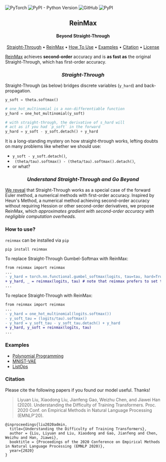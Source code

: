 ![PyTorch](https://img.shields.io/badge/PyTorch-%23EE4C2C.svg?style=flat&logo=PyTorch&logoColor=white)
![PyPI - Python Version](https://img.shields.io/pypi/pyversions/reinmax) 
![GitHub](https://img.shields.io/github/license/microsoft/reinmax) 
![PyPI](https://img.shields.io/pypi/v/reinmax) 

<h2 align="center">ReinMax</h2>
<h4 align="center"> Beyond Straight-Through</h4>

<p align="center">
  <a href="#st">Straight-Through</a> •
  <a href="#reinmax">ReinMax</a> •
  <a href="#how-to-use">How To Use</a> •
  <a href="#examples">Examples</a> •
  <a href="#citation">Citation</a> •
  <a href="https://github.com/microsoft/reinmax/tree/main/LICENSE">License</a>
</p>

[ReinMax]() achieves **second-order** accuracy and is **as fast as** the original Straight-Through, which has first-order accuracy.

<h3 align="center" id="st"><i>Straight-Through</i></h4>
<!-- ## Straight-Through and How It Works -->

Straight-Through (as below) bridges discrete variables (`y_hard`) and back-propagation. 
```python
y_soft = theta.softmax()

# one_hot_multinomial is a non-differentiable function
y_hard = one_hot_multinomial(y_soft) 

# with straight-through, the derivative of s_hard will
# act as if you had `p_soft` in the forward
y_hard = y_soft - y_soft.detach() + y_hard 
```
It is a long-standing mystery on how straight-through works, lefting doubts on many problems like whether we should use:
- `y_soft - y_soft.detach()`,
- ` (theta/tau).softmax() - (theta/tau).softmax().detach()`,
- or what?



<h3 align="center" id="reinmax"><i>Understand Straight-Through and Go Beyond</i></h3>
<!-- ## Better Performance with Negligible Computation Overheads -->

[We reveal]() that Straight-Through works as a special case of the forward Euler method, a numerical methods with first-order accuracy. 
Inspired by Heun's Method, a numerical method achieving second-order accuracy without requiring Hession or other second-order derivatives, we propose ReinMax, which *approximates gradient with second-order accuracy with negligible computation overheads.*

### How to use?

`reinmax` can be installed via `pip`
```
pip install reinmax
```

To replace Straight-Through Gumbel-Softmax with ReinMax: 

```diff
from reinmax import reinmax
...
- y_hard = torch.nn.functional.gumbel_softmax(logits, tau=tau, hard=True)
+ y_hard, _ = reinmax(logits, tau) # note that reinmax prefers to set tau >= 1, while gumbel-softmax prefers to set tau < 1
...
```

To replace Straight-Through with ReinMax:
```diff
from reinmax import reinmax
...
- y_hard = one_hot_multinomial(logits.softmax()) 
- y_soft_tau = (logits/tau).softmax()
- y_hard = y_soft_tau - y_soft_tau.detach() + y_hard 
+ y_hard, y_soft = reinmax(logits, tau) 
...
```
### Examples

- [Polynomial Programming](https://github.com/LiyuanLucasLiu/reinmax_examples)
- [MNIST-VAE](https://github.com/LiyuanLucasLiu/reinmax_examples)
- [ListOps](https://github.com/LiyuanLucasLiu/reinmax_examples)

### Citation
Please cite the following papers if you found our model useful. Thanks!

>Liyuan Liu, Xiaodong Liu, Jianfeng Gao, Weizhu Chen, and Jiawei Han (2020). Understanding the Difficulty of Training Transformers. Proc. 2020 Conf. on Empirical Methods in Natural Language Processing (EMNLP'20).
```
@inproceedings{liu2020admin,
  title={Understanding the Difficulty of Training Transformers},
  author = {Liu, Liyuan and Liu, Xiaodong and Gao, Jianfeng and Chen, Weizhu and Han, Jiawei},
  booktitle = {Proceedings of the 2020 Conference on Empirical Methods in Natural Language Processing (EMNLP 2020)},
  year={2020}
}
```